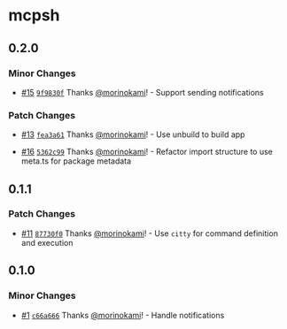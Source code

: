 # mcpsh

## 0.2.0

### Minor Changes

- [#15](https://github.com/morinokami/mcpsh/pull/15) [`9f9830f`](https://github.com/morinokami/mcpsh/commit/9f9830f0864872d66b41c557aa3bd0438e6f1669) Thanks [@morinokami](https://github.com/morinokami)! - Support sending notifications

### Patch Changes

- [#13](https://github.com/morinokami/mcpsh/pull/13) [`fea3a61`](https://github.com/morinokami/mcpsh/commit/fea3a61bc69141e2178d8ee536e79f8a9cc3147f) Thanks [@morinokami](https://github.com/morinokami)! - Use unbuild to build app

- [#16](https://github.com/morinokami/mcpsh/pull/16) [`5362c99`](https://github.com/morinokami/mcpsh/commit/5362c991904bb26537bcd5a7151b612fec363576) Thanks [@morinokami](https://github.com/morinokami)! - Refactor import structure to use meta.ts for package metadata

## 0.1.1

### Patch Changes

- [#11](https://github.com/morinokami/mcpsh/pull/11) [`87730f0`](https://github.com/morinokami/mcpsh/commit/87730f02f735cf2d483199f6a5501e42ddaf6518) Thanks [@morinokami](https://github.com/morinokami)! - Use `citty` for command definition and execution

## 0.1.0

### Minor Changes

- [#1](https://github.com/morinokami/mcpsh/pull/1) [`c66a666`](https://github.com/morinokami/mcpsh/commit/c66a666df74efd6ece9fbdd3defb089703303692) Thanks [@morinokami](https://github.com/morinokami)! - Handle notifications
